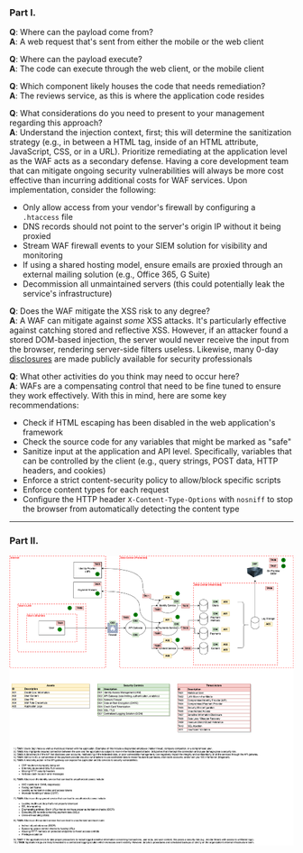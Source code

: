 ### Part I.

**Q**: Where can the payload come from?  
**A**: A web request that's sent from either the mobile or the web client

**Q**: Where can the payload execute?  
**A**: The code can execute through the web client, or the mobile client

**Q**: Which component likely houses the code that needs remediation?  
**A**: The reviews service, as this is where the application code resides

**Q**: What considerations do you need to present to your management regarding this approach?  
**A**: Understand the injection context, first; this will determine the sanitization strategy (e.g., in between a HTML tag, inside of an HTML attribute, JavaScript, CSS, or in a URL). Prioritize remediating at the application level as the WAF acts as a secondary defense. Having a core development team that can mitigate ongoing security vulnerabilities will always be more cost effective than incurring additional costs for WAF services. Upon implementation, consider the following:

- Only allow access from your vendor's firewall by configuring a `.htaccess` file
- DNS records should not point to the server's origin IP without it being proxied
- Stream WAF firewall events to your SIEM solution for visibility and monitoring
- If using a shared hosting model, ensure emails are proxied through an external mailing solution (e.g., Office 365, G Suite)
- Decommission all unmaintained servers (this could potentially leak the service's infrastructure)

**Q**: Does the WAF mitigate the XSS risk to any degree?  
**A**: A WAF can mitigate against *some* XSS attacks. It's particularly effective against catching stored and reflective XSS. However, if an attacker found a stored DOM-based injection, the server would never receive the input from the browser, rendering server-side filters useless. Likewise, many 0-day [disclosures](https://github.com/waf-bypass-maker/waf-community-bypasses/blob/main/payloads.twitter.csv) are made publicly available for security professionals 

**Q**: What other activities do you think may need to occur here?  
**A**: WAFs are a compensating control that need to be fine tuned to ensure they work effectively. With this in mind, here are some key recommendations:

- Check if HTML escaping has been disabled in the web application's framework
- Check the source code for any variables that might be marked as "safe"
- Sanitize input at the application and API level. Specifically, variables that can be controlled by the client (e.g., query strings, POST data, HTTP headers, and cookies)
- Enforce a strict content-security policy to allow/block specific scripts 
- Enforce content types for each request
- Configure the HTTP header `X-Content-Type-Options` with `nosniff` to stop the browser from automatically detecting the content type

-------------------------------------------------------------------------------------------------------------------------------------------------------------------------------------

### Part II.

![](./payments.png)
